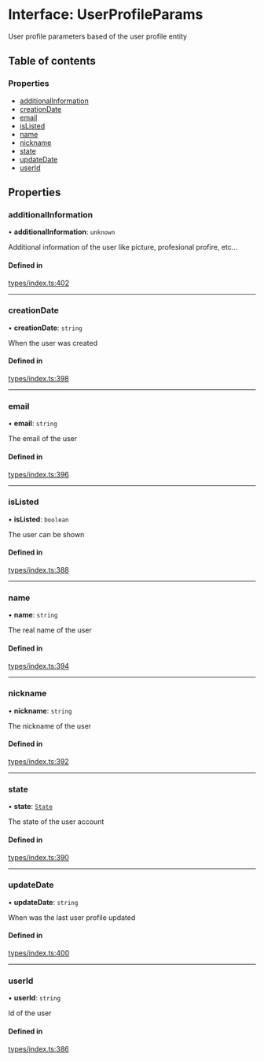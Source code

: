 # Interface: UserProfileParams

User profile parameters based of the user profile entity

## Table of contents

### Properties

- [additionalInformation](UserProfileParams.md#additionalinformation)
- [creationDate](UserProfileParams.md#creationdate)
- [email](UserProfileParams.md#email)
- [isListed](UserProfileParams.md#islisted)
- [name](UserProfileParams.md#name)
- [nickname](UserProfileParams.md#nickname)
- [state](UserProfileParams.md#state)
- [updateDate](UserProfileParams.md#updatedate)
- [userId](UserProfileParams.md#userid)

## Properties

### additionalInformation

• **additionalInformation**: `unknown`

Additional information of the user like picture, profesional profire, etc...

#### Defined in

[types/index.ts:402](https://github.com/nevermined-io/components-catalog/blob/b19d66a/lib/src/types/index.ts#L402)

___

### creationDate

• **creationDate**: `string`

When the user was created

#### Defined in

[types/index.ts:398](https://github.com/nevermined-io/components-catalog/blob/b19d66a/lib/src/types/index.ts#L398)

___

### email

• **email**: `string`

The email of the user

#### Defined in

[types/index.ts:396](https://github.com/nevermined-io/components-catalog/blob/b19d66a/lib/src/types/index.ts#L396)

___

### isListed

• **isListed**: `boolean`

The user can be shown

#### Defined in

[types/index.ts:388](https://github.com/nevermined-io/components-catalog/blob/b19d66a/lib/src/types/index.ts#L388)

___

### name

• **name**: `string`

The real name of the user

#### Defined in

[types/index.ts:394](https://github.com/nevermined-io/components-catalog/blob/b19d66a/lib/src/types/index.ts#L394)

___

### nickname

• **nickname**: `string`

The nickname of the user

#### Defined in

[types/index.ts:392](https://github.com/nevermined-io/components-catalog/blob/b19d66a/lib/src/types/index.ts#L392)

___

### state

• **state**: [`State`](../enums/State.md)

The state of the user account

#### Defined in

[types/index.ts:390](https://github.com/nevermined-io/components-catalog/blob/b19d66a/lib/src/types/index.ts#L390)

___

### updateDate

• **updateDate**: `string`

When was the last user profile updated

#### Defined in

[types/index.ts:400](https://github.com/nevermined-io/components-catalog/blob/b19d66a/lib/src/types/index.ts#L400)

___

### userId

• **userId**: `string`

Id of the user

#### Defined in

[types/index.ts:386](https://github.com/nevermined-io/components-catalog/blob/b19d66a/lib/src/types/index.ts#L386)
